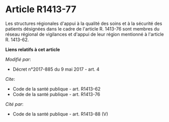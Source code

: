# Article R1413-77

Les structures régionales d'appui à la qualité des soins et à la sécurité des patients désignées dans le cadre de l'article
R. 1413-76 sont membres du réseau régional de vigilances et d'appui de leur région mentionné à l'article R. 1413-62.

**Liens relatifs à cet article**

_Modifié par_:

  - Décret n°2017-885 du 9 mai 2017 - art. 4

_Cite_:

  - Code de la santé publique - art. R1413-62
  - Code de la santé publique - art. R1413-76

_Cité par_:

  - Code de la santé publique - art. R1413-88 (V)
